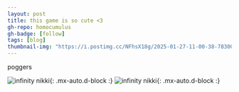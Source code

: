 ```yaml
---
layout: post
title: this game is so cute <3
gh-repo: homocumulus
gh-badge: [follow]
tags: [blog]
thumbnail-img: "https://i.postimg.cc/NFhsX18g/2025-01-27-11-00-38-7830072.jpg"
---
```

poggers

![infinity nikki](https://i.postimg.cc/NFhsX18g/2025-01-27-11-00-38-7830072.jpg){: .mx-auto.d-block :}
![infinity nikki](https://i.postimg.cc/x8RZQzRf/2025-01-25-02-02-58-226560.jpg){: .mx-auto.d-block :}
